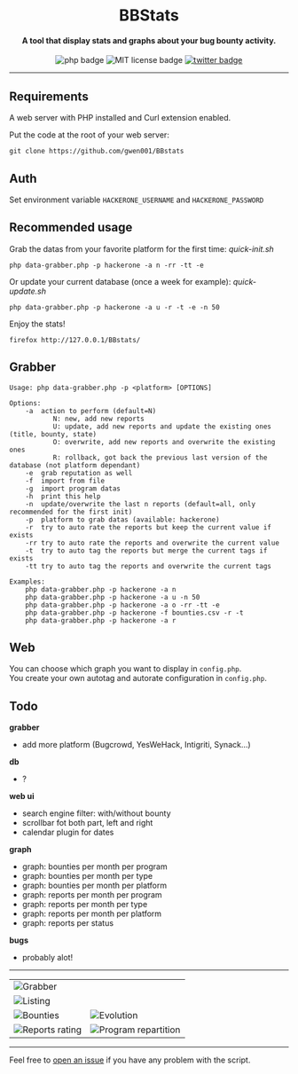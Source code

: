 <h1 align="center">BBStats</h1>

<h4 align="center">A tool that display stats and graphs about your bug bounty activity.</h4>

<p align="center">
    <img src="https://img.shields.io/badge/php-%3E=5.5-blue" alt="php badge">
    <img src="https://img.shields.io/badge/license-MIT-green" alt="MIT license badge">
    <a href="https://twitter.com/intent/tweet?text=https%3a%2f%2fgithub.com%2fgwen001%2fBBStats%2f" target="_blank"><img src="https://img.shields.io/twitter/url?style=social&url=https%3A%2F%2Fgithub.com%2Fgwen001%2FBBStats" alt="twitter badge"></a>
</p>

<!-- <p align="center">
    <img src="https://img.shields.io/github/stars/gwen001/BBStats?style=social" alt="github stars badge">
    <img src="https://img.shields.io/github/watchers/gwen001/BBStats?style=social" alt="github watchers badge">
    <img src="https://img.shields.io/github/forks/gwen001/BBStats?style=social" alt="github forks badge">
</p> -->

---

## Requirements

A web server with PHP installed and Curl extension enabled.  

Put the code at the root of your web server:
```
git clone https://github.com/gwen001/BBstats
```

## Auth

Set environment variable `HACKERONE_USERNAME` and `HACKERONE_PASSWORD`

## Recommended usage

Grab the datas from your favorite platform for the first time: *quick-init.sh*
```
php data-grabber.php -p hackerone -a n -rr -tt -e
```

Or update your current database (once a week for example): *quick-update.sh*
```
php data-grabber.php -p hackerone -a u -r -t -e -n 50
```

Enjoy the stats!
```
firefox http://127.0.0.1/BBstats/
```

## Grabber

<!-- help -->
```
Usage: php data-grabber.php -p <platform> [OPTIONS]

Options:
	-a	action to perform (default=N)
		   N: new, add new reports
		   U: update, add new reports and update the existing ones (title, bounty, state)
		   O: overwrite, add new reports and overwrite the existing ones
		   R: rollback, got back the previous last version of the database (not platform dependant)
	-e	grab reputation as well
	-f	import from file
	-g	import program datas
	-h	print this help
	-n	update/overwrite the last n reports (default=all, only recommended for the first init)
	-p	platform to grab datas (available: hackerone)
	-r	try to auto rate the reports but keep the current value if exists
	-rr	try to auto rate the reports and overwrite the current value
	-t	try to auto tag the reports but merge the current tags if exists
	-tt	try to auto tag the reports and overwrite the current tags

Examples:
	php data-grabber.php -p hackerone -a n
	php data-grabber.php -p hackerone -a u -n 50
	php data-grabber.php -p hackerone -a o -rr -tt -e
	php data-grabber.php -p hackerone -f bounties.csv -r -t
	php data-grabber.php -p hackerone -a r
```
<!-- /help -->

## Web
You can choose which graph you want to display in `config.php`.  
You create your own autotag and autorate configuration in `config.php`.  

## Todo

__grabber__
- add more platform (Bugcrowd, YesWeHack, Intigriti, Synack...)  

__db__
- ?

__web ui__
- search engine filter: with/without bounty  
- scrollbar fot both part, left and right  
- calendar plugin for dates

__graph__
- graph: bounties per month per program  
- graph: bounties per month per type  
- graph: bounties per month per platform  
- graph: reports per month per program  
- graph: reports per month per type  
- graph: reports per month per platform  
- graph: reports per status  

__bugs__
- probably alot!

---

<table>
	<tbody>
		<tr>
			<td colspan="2"><img src="https://raw.githubusercontent.com/gwen001/BBstats/master/img/sample-grabber.png" title="Grabber" alt="Grabber" /></td>
		<tr>
			<td colspan="2"><img src="https://raw.githubusercontent.com/gwen001/BBstats/master/img/sample-listing.png" title="Listing" alt="Listing" /></td>
		</tr>
		<tr>
			<td><img src="https://raw.githubusercontent.com/gwen001/BBstats/master/img/sample-bounty.png" title="Bounties" alt="Bounties" /></td>
			<td><img src="https://raw.githubusercontent.com/gwen001/BBstats/master/img/sample-evolution.png" title="Evolution" alt="Evolution" /></td>
		</tr>
		<tr>
			<td><img src="https://raw.githubusercontent.com/gwen001/BBstats/master/img/sample-report-rating.png" title="Reports rating" alt="Reports rating" /></td>
			<td><img src="https://raw.githubusercontent.com/gwen001/BBstats/master/img/sample-program-repartition.png" title="Program repartition" alt="Program repartition" /></td>
		</tr>
	</tbody>
</table>

---

Feel free to [open an issue](/../../issues/) if you have any problem with the script.  

